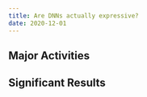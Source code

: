 ```yaml
---
title: Are DNNs actually expressive?
date: 2020-12-01
---
```




<!--more-->

## Major Activities



## Significant Results



